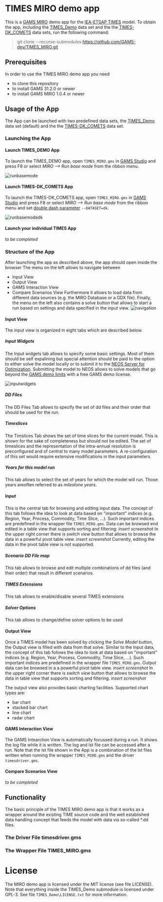 # TIMES MIRO demo app
This is a [GAMS MIRO](https://gams.com/miro) demo app for the [IEA-ETSAP TIMES](https://github.com/etsap-TIMES/TIMES_model) model.
To obtain the app, including the [TIMES_Demo](https://github.com/etsap-TIMES/TIMES_Demo) data set and the the [TIMES-DK_COMETS](https://github.com/energy-modelling-club/TIMES-DK_COMETS) data sets, run the following command:
> git clone --recurse-submodules https://github.com/GAMS-dev/TIMES_MIRO.git

## Prerequisites
In order to use the TIMES MIRO demo app you need
* to clone this repository
* to install GAMS 31.2.0 or newer
* to install GAMS MIRO 1.0.4 or newer

## Usage of the App
The App can be launched with two predefined data sets, the [TIMES_Demo](https://github.com/etsap-TIMES/TIMES_Demo) data set (default) and the the [TIMES-DK_COMETS](https://github.com/energy-modelling-club/TIMES-DK_COMETS) data set.

### Launching the App

#### Launch TIMES_DEMO App
To launch the TIMES_DEMO app, open `TIMES_MIRO.gms` in [GAMS Studio](https://www.gams.com/latest/docs/T_STUDIO.html) and press F8 or select *MIRO --> Run base mode* from the ribbon menu.

![runbasemode](/pics/run_base_mode.png?raw=true)

#### Launch TIMES-DK_COMETS App
To launch the TIMES-DK_COMETS app, open `TIMES_MIRO.gms` in [GAMS Studio](https://www.gams.com/latest/docs/T_STUDIO.html) and press F8 or select *MIRO --> Run base mode* from the ribbon menu and set [double dash parameter](https://www.gams.com/latest/docs/UG_GamsCall.html#UG_GamsCall_DoubleDashParametersEtc) `--DATASET=dk`.

![runbasemodedk](/pics/run_base_mode_dk.png?raw=true)

#### Launch your individual TIMES App
*to be completed*

### Structure of the App
After launching the app as described above, the app should open inside the browser
The menu on the left allows to navigate between
* Input View
* Output View
* GAMS Interaction View
* Compare Scenarios View
Furthermore it allows to load data from different data sources (e.g. the MIRO Database or a GDX file).
Finally, the menu on the left also contains a solve button that allows to start a run based on settings and data specified in the input view.
![navigation](/pics/solve.png?raw=true)

#### Input View
The input view is organized in eight tabs which are described below.

##### Input Widgets
The Input widgets tab allows to specify some basic settings. Most of them should be self expalining but special attention should be paid to the option to either solve the model locally or to submit it to the [NEOS Server for Optimization](https://neos-server.org/neos/). Submitting the model to NEOS allows to solve models that go beyond the [GAMS demo limits](https://www.gams.com/latest/docs/UG_License.html#General_Information) with a free GAMS demo license.

![inputwidgets](/pics/input_widgets.png?raw=true)

##### DD Files
The DD Files Tab allows to specify the set of dd files and their order that should be used for the run.

##### Timeslices
The Timslices Tab shows the set of time slices for the current model. This is shown for the sake of completeness but should not be edited.  The set of timeslices and the representation of the intra-annual resolution is preconfigured and of central to many model parameters. A re-configuration of this set would require extensive modifications in the input parameters

##### Years for this model run
This tab allows to select the set of years for which the model will run. Those years areoften referred to as *milestone years*.

##### Input
This is the central tab for browsing and editing input data. The concept of this tab follows the idea to look at data based on "important" indices (e.g. Region, Year, Process, Commodity, Time Slice, ...). Such important indices are predefined in the wrapper file `TIMES_MIRO.gms`.
Data can be browsed end edited in a table view that supports sorting and filtering:
*insert screenshot*
In the upper right corner there is *switch view* button that allows to browse the data in a powerful pivot table view.
*insert screenshot*
Currently, editing the data in the pivot table view is not supported.

##### Scenario DD File map
This tab allows to browse and edit multiple combinations of dd files (and their order) that result in different scenarios.

##### TIMES Extensions
This tab allows to enable/disable several TIMES extensions

##### Solver Options
This tab allows to change/define solver options to be used

#### Output View
Once a TIMES model has been solved by clicking the *Solve Model* button, the Output view is filled with data from that solve.
Similar to the Input data, the concept of this tab follows the idea to look at data based on "important" indices (e.g. Region, Year, Process, Commodity, Time Slice, ...). Such important indices are predefined in the wrapper file `TIMES_MIRO.gms`.
Output data can be browsed in a  a powerful pivot table view.
*insert screenshot*
In the upper right corner there is *switch view* button that allows to browse the data in table view that supports sorting and filtering.
*insert screenshot*

The output view also provides basic charting facilities. Supported chart types are:
* bar chart
* stacked bar chart
* line chart
* radar chart

#### GAMS Interaction View
The GAMS Intearction View is automatically focussed during a run. It shows the log file while it is written. The log and lst file can be accessed after a run. Note that the lst file shown in the App is a combination of the lst files written when running the wrapper `TIMES_MIRO.gms` and the driver `timesdriver.gms`.

#### Compare Scenarios View
*to be completed*

## Functionality
The basic principle of the TIMES MIRO demo app is that it works as a wrapper around the existing TIME source code and the well established data handling concept that feeds the model with data via so-called *.dd files.

### The Driver File timesdriver.gms

### The Wrapper File TIMES_MIRO.gms

# License
The MIRO demo app is licensed under the MIT license (see file LICENSE). Note that everything inside the TIMES_Demo submodule is licensed under GPL-3. See file `TIMES_Demo\LICENSE.txt` for more information.
